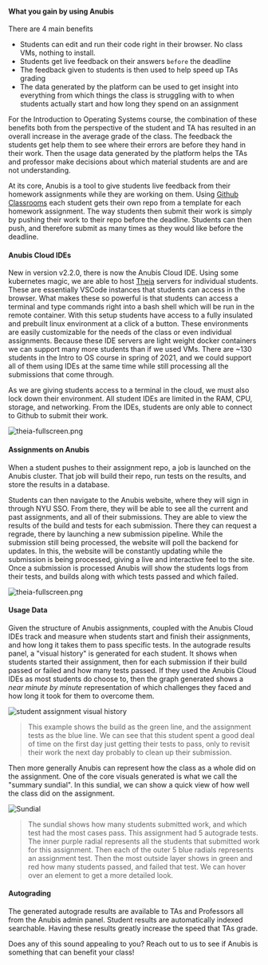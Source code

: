 
<preview>

#### What you gain by using Anubis

There are 4 main benefits
- Students can edit and run their code right in their browser. No class VMs, nothing to install.
- Students get live feedback on their answers `before` the deadline
- The feedback given to students is then used to help speed up TAs grading
- The data generated by the platform can be used to get insight into everything from which things the class is struggling with to when students actually start and how long they spend on an assignment

For the Introduction to Operating Systems course, the combination of these
benefits both from the perspective of the student and TA has resulted in
an overall increase in the average grade of the class. The feedback the
students get help them to see where their errors are before they hand in
their work. Then the usage data generated by the platform helps the TAs and
professor make decisions about which material students are and are not
understanding.

</preview>

At its core, Anubis is a tool to give students live feedback from their homework
assignments
while they are working on them. Using [Github Classrooms](https://classroom.github.com/)
each student gets their
own repo from a template
for each homework assignment. The way students then submit their work
is simply by pushing their work to their repo before the deadline. Students can
then push, and therefore submit as many times as
they would like before the deadline.

#### Anubis Cloud IDEs

New in version v2.2.0, there is now the Anubis Cloud IDE. Using some
kubernetes magic, we are able to
host [Theia](https://theia-ide.org/) servers for individual students.
These are essentially VSCode instances
that students can access in the browser. What makes these so powerful
is that students can access a terminal
and type commands right into a bash shell which will be run in the
remote container. With this setup students
have access to a fully insulated and prebuilt linux
environment at a click of a button. These environments are easily customizable
for the needs of the class or even individual assignments. Because these
IDE servers are light weight docker containers we can support
many more students than if we used VMs. There are ~130 students in the Intro
to OS course in spring of 2021, and we could support all of them
using IDEs at the same time while still processing all the submissions that
come through.

As we are giving students access to a terminal in the cloud, we must also lock
down their environment. All student IDEs are limited in the RAM, CPU, storage,
and networking. From the IDEs, students are only able to connect to Github to
submit their work.

![theia-fullscreen.png](/api/public/static/c99e89d478b73ad6)

#### Assignments on Anubis

When a student pushes to their assignment repo, a job is launched on the Anubis
cluster. That job will build
their repo, run tests on the results, and store the results in a database.

Students can then navigate to the Anubis website, where
they will sign in through NYU SSO.
From there,
they will be able to see all the current and past assignments,
and all of their submissions. They are able
to view the results of the build and tests for each submission.
There they can request a regrade,
there by launching a new submission pipeline. While the submission
still being processed, the website will poll
the backend for updates. In this, the website will be constantly
updating while the submission is being
processed, giving a live and interactive feel to the site. Once
a submission is processed Anubis will show
the students logs from their tests, and builds along with which
tests passed and which failed.

![theia-fullscreen.png](/api/public/static/82255026ec8ec6d2)

#### Usage Data

Given the structure of Anubis assignments, coupled with the Anubis Cloud IDEs
track and measure when students start and finish their assignments, and how long
it takes them to pass specific tests. In the autograde results panel, a &quot;visual
history&quot; is generated for each student. It shows when students started their
assignment, then for each submission if their build passed or failed and how many
tests passed. If they used the Anubis Cloud IDEs as most students do choose to, then
the graph generated shows a *near minute by minute* representation of which challenges
they faced and how long it took for them to overcome them.

![student assignment visual history](/api/public/static/000e6a27e2f9a14d)

 > This example shows the build as the green line, and the assignment tests as the blue line.
We can see that this student spent a good deal of time on the first day just getting their
tests to pass, only to revisit their work the next day probably to clean up their submission.


Then more generally Anubis can represent how the class as a whole did on
the assignment. One of the core visuals generated is what we call the
&quot;summary sundial&quot;. In this sundial, we can
show a quick view of how well the class did on the assignment.

![Sundial](/api/public/static/a9e88ca0a6b55d34)

 > The sundial shows how many students submitted work, and which test had the most cases pass.
This assignment had 5 autograde tests. The inner purple radial represents all the students that
submitted work for this assignment. Then each of the outer 5 blue radials represents an assignment
test. Then the most outside layer shows in green and red how many students passed, and failed
that test. We can hover over an element to get a more detailed look.

#### Autograding

The generated autograde results are available to TAs and Professors all
from the Anubis admin panel. Student results are automatically indexed
searchable. Having these results greatly increase the speed that TAs
grade.

Does any of this sound appealing to you? Reach out to us to see if Anubis is
something that can benefit your class!